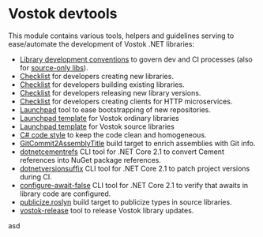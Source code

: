 # Vostok devtools

This module contains various tools, helpers and guidelines serving to ease/automate the development of Vostok .NET libraries:

* [Library development conventions](library-dev-conventions/conventions.md) to govern dev and CI processes (also for [source-only libs](library-dev-conventions/src-libs-conventions.md)).
* [Checklist](library-dev-conventions/how-to-create-new-library.md) for developers creating new libraries.
* [Checklist](library-dev-conventions/how-to-build-a-library.md) for developers building existing libraries.
* [Checklist](library-dev-conventions/how-to-release-a-library.md) for developers releasing new library versions.
* [Checklist](library-dev-conventions/http-client-dev-conventions.md) for developers creating clients for HTTP microservices.
* [Launchpad](launchpad) tool to ease bootstrapping of new repositories.
* [Launchpad template](launchpad-templates/library-ordinary) for Vostok ordinary libraries
* [Launchpad template](launchpad-templates/library-source) for Vostok source libraries
* [C# code style](code-style-csharp) to keep the code clean and homogeneous.
* [GitCommit2AssemblyTitle](git-commit-to-assembly-title) build target to enrich assemblies with Git info.
* [dotnetcementrefs](dotnetcementrefs) CLI tool for .NET Core 2.1 to convert Cement references into NuGet package references.
* [dotnetversionsuffix](dotnetversionsuffix) CLI tool for .NET Core 2.1 to patch project versions during CI.
* [configure-await-false](configure-await-false) CLI tool for .NET Core 2.1 to verify that awaits in library code are configured.
* [publicize.roslyn](publicize.roslyn) build target to publicize types in source libraries.
* [vostok-release](vostok-release) tool to release Vostok library updates.

asd